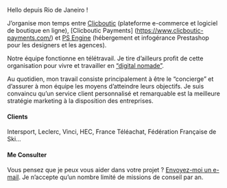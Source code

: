 Hello depuis Rio de Janeiro ! 

J’organise mon temps entre [Clicboutic](http://clicboutic.com/) (plateforme e-commerce et logiciel de boutique en ligne), [Clicboutic Payments] (https://www.clicboutic-payments.com/) et [PS Engine](http://clicboutic.com/psengine/) (hébergement et infogérance Prestashop pour les designers et les agences).

Notre équipe fonctionne en télétravail. Je tire d’ailleurs profit de cette organisation pour vivre et travailler en [“digital nomade”](https://www.instagram.com/tnpb27/).

Au quotidien, mon travail consiste principalement à être le “concierge” et d’assurer à mon équipe les moyens d’atteindre leurs objectifs. Je suis convaincu qu’un service client personnalisé et remarquable est la meilleure stratégie marketing à la disposition des entreprises.

#### Clients
Intersport, Leclerc, Vinci, HEC, France Téléachat, Fédération Française de Ski...

#### Me Consulter
Vous pensez que je peux vous aider dans votre projet ? [Envoyez-moi un e-mail](tarik.peudon@clicboutic.com). Je n’accepte qu’un nombre limité de missions de conseil par an.
